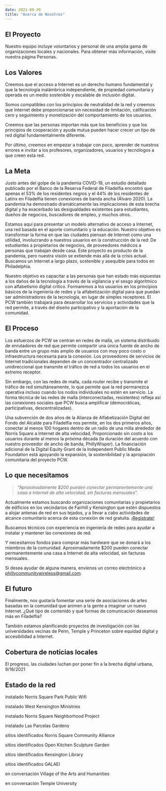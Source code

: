 ```yaml
---
date: 2021-09-30
title: "Acerca de Nosotros"
---
```

## El Proyecto 

Nuestro equipo incluye voluntarios y personal de una amplia gama de organizaciones locales y nacionales. Para obtener más información, visite nuestra página Personas.

## Los Valores

Creemos que el acceso a Internet es un derecho humano fundamental y que la tecnología inalámbrica independiente, de propiedad comunitaria y operada es un medio sostenible y escalable de inclusión digital. 

Somos compatibles con los principios de neutralidad de la red y creemos que Internet debe proporcionarse sin necesidad de limitación, calificación cero y seguimiento y monetización del comportamiento de los usuarios.

Creemos que las personas importan más que los beneficios y que los principios de cooperación y ayuda mutua pueden hacer crecer un tipo de red digital fundamentalmente diferente. 

Por último, creemos en empezar a trabajar con poco, aprender de nuestros errores e invitar a los profesores, organizadores, usuarios y tecnólogos a que creen esta red.

## La Meta

Justo antes del golpe de la pandemia COVID-19, un estudio detallado publicado por el Banco de la Reserva Federal de Filadelfia encontró que apenas el 53% de los residentes negros y el 44% de los residentes de Latinx en Filadelfia tienen conexiones de banda ancha (Álvaro 2020). La pandemia ha demostrado dramáticamente las implicaciones de esta brecha digital y ha exacerbado las desigualdades existentes para estudiantes, dueños de negocios, buscadores de empleo, y muchos otros.

Estamos aquí para presentar un modelo alternativo de acceso a Internet, una red basada en el aporte comunitario y la educación. Nuestro objetivo es transformar la forma en que las ciudades piensan de Internet como una utilidad, involucrando a nuestros usuarios en la construcción de la red: De estudiantes a propietarios de negocios, de proveedores médicos a personas que trabajan desde casa. Este proyecto es producto de la pandemia, pero nuestra visión se extiende más allá de la crisis actual. Buscamos un Internet a largo plazo, sostenible y asequible para todos en Philadelphia.

Nuestro objetivo es capacitar a las personas que han estado más expuestas a los daños de la tecnología a través de la vigilancia y el sesgo algorítmico con alfabetismo digital crítico. Formaremos a los usuarios en los principios básicos de la ingeniería de redes y la alfabetización digital para que puedan ser administradores de la tecnología, en lugar de simples receptores. El PCW también trabajará para desarrollar los servicios y actividades que la red permite, a través del diseño participativo y la aportación de la comunidad.

## El Proceso

Los esfuerzos de PCW se centran en redes de malla, un sistema distribuido de enrutadores de red que permite compartir una única fuente de ancho de banda entre un grupo más amplio de usuarios con muy poco costo o infraestructura necesaria para la conexión. Los proveedores de servicios de Internet tradicionales dependen de un concentrador centralizado unidireccional que transmite el tráfico de red a todos los usuarios en el extremo receptor.

Sin embargo, con las redes de malla, cada router recibe y transmite el tráfico de red simultáneamente, lo que permite que la red permanezca operativa incluso cuando los nodos individuales no estén en servicio. La forma técnica de las redes de malla (interconectadas, resistentes) refleja así las conexiones sociales que PCW busca amplificar (democráticas, participativas, descentralizadas).

Una subvención de dos años de la Alianza de Alfabetización Digital del Fondo del Alcalde para Filadelfia nos permite, en los dos primeros años, conectar al menos 100 hogares dentro de un radio de una milla alrededor de Norris Square a Internet de alta velocidad, Proporcionado sin costo a los usuarios durante al menos la próxima década (la duración del acuerdo con nuestro proveedor de ancho de banda, PhillyWisper). La financiación adicional de la Digital Equity Grant de la Independent Public Media Foundation está apoyando la expansión, la sostenibilidad y la apropiación comunitaria del proyecto PCW.

## Lo que necesitamos

> <p class="f3"><i>"Aproximadamente $200 pueden conectar permanentemente una casa a Internet de alta velocidad, sin facturas mensuales".</i></p>

Actualmente estamos buscando organizaciones comunitarias y propietarios de edificios en los vecindarios de Fairhill y Kensington que estén dispuestos a alojar antenas de red en sus tejados, y a llevar a cabo actividades de alcance comunitario acerca de esta conexión de red gratuita. [¡Regístrate!](https://docs.google.com/forms/d/e/1FAIpQLSfjx0A9mFxMiXSb1jisgcHFHwTzktsuz4c36Ja1tVOQjjXzow/viewform)

Buscamos técnicos con experiencia en ingeniería de redes para ayudar a instalar y mantener las conexiones de red. 

Y necesitamos fondos para comprar más hardware que se donará a los miembros de la comunidad. Aproximadamente $200 pueden conectar permanentemente una casa a Internet de alta velocidad, sin facturas mensuales.

Si desea ayudar de alguna manera, envíenos un correo electrónico a phillycommunitywireless@gmail.com.

## El futuro

Finalmente, nos gustaría fomentar una serie de asociaciones de artes basadas en la comunidad que animen a la gente a imaginar un nuevo Internet. ¿Qué tipo de contenido y qué formas de comunicación deseamos más en Filadelfia? 

También estamos planificando proyectos de investigación con las universidades vecinas de Penn, Temple y Princeton sobre equidad digital y accesibilidad a Internet.

## Cobertura de noticias locales

El progreso, las ciudades luchan por poner fin a la brecha digital urbana, 9/16/2021

## Estado de la red

<span class="bg-gold black ph2 pv1 br3 small-caps">instalado</span> Norris Square Park Public Wifi

<span class="bg-gold black ph2 pv1 br3 small-caps">instalado</span> West Kensington Ministries

<span class="bg-gold black ph2 pv1 br3 small-caps">instalado</span> Norris Square Neighborhood Project

<span class="bg-gold black ph2 pv1 br3 small-caps">instalado</span> Las Parcelas Gardens

<span class="bg-yellow dark-gray ph2 pv1 br3 small-caps">sitios identificados</span> Norris Square Community Alliance

<span class="bg-yellow dark-gray ph2 pv1 br3 small-caps">sitios identificados</span> Open Kitchen Sculpture Garden

<span class="bg-yellow dark-gray ph2 pv1 br3 small-caps">sitios identificados</span> Kensington Library

<span class="bg-yellow dark-gray ph2 pv1 br3 small-caps">sitios identificados</span> GALAEI

<span class="bg-light-yellow near-black ph2 pv1 br3 small-caps">en conversación</span> Village of the Arts and Humanities

<span class="bg-light-yellow near-black ph2 pv1 br3 small-caps">en conversación</span> Temple University
